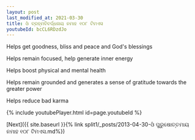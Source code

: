 ```yaml
---
layout: post
last_modified_at: 2021-03-30
title: ଓଁ ବ୍ରହ୍ମବିବର୍ଦ୍ଧନାୟ ନମାହ ୧୦୮ ଟିମଏସ
youtubeId: bcCL6RDzdJo
---
```

 
 
Helps get goodness, bliss and peace and God's blessings
 
Helps remain focused, help generate inner energy 
 
Helps boost physical and mental health 
 
Helps remain grounded and generates a sense of gratitude towards the greater power 
 
Helps reduce bad karma
 
 
 
 


{% include youtubePlayer.html id=page.youtubeId %}
 
[Next]({{ site.baseurl }}{% link  split1/_posts/2013-04-30-ଓଁ ପୁରୁଷୋତ୍ତମାୟ ନମାହ ୧୦୮ ଟିମଏସ.md%})
 
